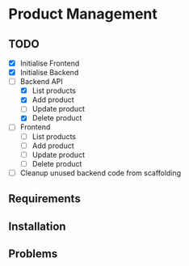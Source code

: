 # Product Management

## TODO

-   [x] Initialise Frontend
-   [x] Initialise Backend
-   [ ] Backend API
    -   [x] List products
    -   [x] Add product
    -   [ ] Update product
    -   [x] Delete product
-   [ ] Frontend
    -   [ ] List products
    -   [ ] Add product
    -   [ ] Update product
    -   [ ] Delete product
-   [ ] Cleanup unused backend code from scaffolding

## Requirements

## Installation

## Problems
